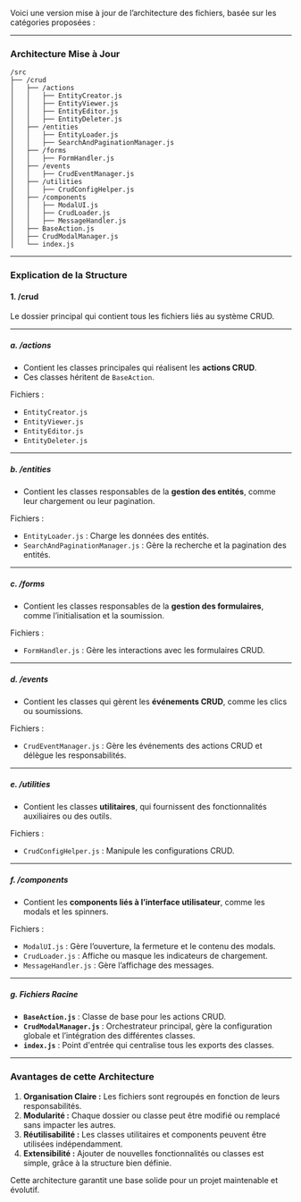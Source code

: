 Voici une version mise à jour de l’architecture des fichiers, basée sur les catégories proposées :

---

### **Architecture Mise à Jour**

```
/src
├── /crud
│   ├── /actions
│   │   ├── EntityCreator.js
│   │   ├── EntityViewer.js
│   │   ├── EntityEditor.js
│   │   ├── EntityDeleter.js
│   ├── /entities
│   │   ├── EntityLoader.js
│   │   ├── SearchAndPaginationManager.js
│   ├── /forms
│   │   ├── FormHandler.js
│   ├── /events
│   │   ├── CrudEventManager.js
│   ├── /utilities
│   │   ├── CrudConfigHelper.js
│   ├── /components
│   │   ├── ModalUI.js
│   │   ├── CrudLoader.js
│   │   ├── MessageHandler.js
│   ├── BaseAction.js
│   ├── CrudModalManager.js
│   └── index.js
```

---

### **Explication de la Structure**

#### **1. /crud**
Le dossier principal qui contient tous les fichiers liés au système CRUD.

---

##### **a. /actions**
- Contient les classes principales qui réalisent les **actions CRUD**.
- Ces classes héritent de `BaseAction`.

Fichiers :
- `EntityCreator.js`
- `EntityViewer.js`
- `EntityEditor.js`
- `EntityDeleter.js`

---

##### **b. /entities**
- Contient les classes responsables de la **gestion des entités**, comme leur chargement ou leur pagination.

Fichiers :
- `EntityLoader.js` : Charge les données des entités.
- `SearchAndPaginationManager.js` : Gère la recherche et la pagination des entités.

---

##### **c. /forms**
- Contient les classes responsables de la **gestion des formulaires**, comme l’initialisation et la soumission.

Fichiers :
- `FormHandler.js` : Gère les interactions avec les formulaires CRUD.

---

##### **d. /events**
- Contient les classes qui gèrent les **événements CRUD**, comme les clics ou soumissions.

Fichiers :
- `CrudEventManager.js` : Gère les événements des actions CRUD et délègue les responsabilités.

---

##### **e. /utilities**
- Contient les classes **utilitaires**, qui fournissent des fonctionnalités auxiliaires ou des outils.

Fichiers :
- `CrudConfigHelper.js` : Manipule les configurations CRUD.

---

##### **f. /components**
- Contient les **components liés à l’interface utilisateur**, comme les modals et les spinners.

Fichiers :
- `ModalUI.js` : Gère l’ouverture, la fermeture et le contenu des modals.
- `CrudLoader.js` : Affiche ou masque les indicateurs de chargement.
- `MessageHandler.js` : Gère l’affichage des messages.

---

##### **g. Fichiers Racine**
- **`BaseAction.js`** : Classe de base pour les actions CRUD.
- **`CrudModalManager.js`** : Orchestrateur principal, gère la configuration globale et l’intégration des différentes classes.
- **`index.js`** : Point d'entrée qui centralise tous les exports des classes.

---

### **Avantages de cette Architecture**
1. **Organisation Claire :** Les fichiers sont regroupés en fonction de leurs responsabilités.
2. **Modularité :** Chaque dossier ou classe peut être modifié ou remplacé sans impacter les autres.
3. **Réutilisabilité :** Les classes utilitaires et components peuvent être utilisées indépendamment.
4. **Extensibilité :** Ajouter de nouvelles fonctionnalités ou classes est simple, grâce à la structure bien définie.

Cette architecture garantit une base solide pour un projet maintenable et évolutif.